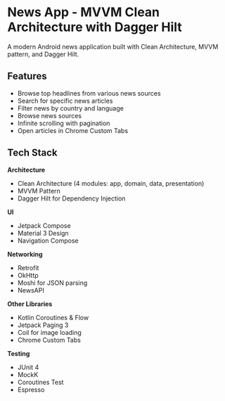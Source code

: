 # News App - MVVM Clean Architecture with Dagger Hilt

A modern Android news application built with Clean Architecture, MVVM pattern, and Dagger Hilt.

## Features

- Browse top headlines from various news sources
- Search for specific news articles
- Filter news by country and language
- Browse news sources
- Infinite scrolling with pagination
- Open articles in Chrome Custom Tabs

## Tech Stack

**Architecture**
- Clean Architecture (4 modules: app, domain, data, presentation)
- MVVM Pattern
- Dagger Hilt for Dependency Injection

**UI**
- Jetpack Compose
- Material 3 Design
- Navigation Compose

**Networking**
- Retrofit
- OkHttp
- Moshi for JSON parsing
- NewsAPI

**Other Libraries**
- Kotlin Coroutines & Flow
- Jetpack Paging 3
- Coil for image loading
- Chrome Custom Tabs

**Testing**
- JUnit 4
- MockK
- Coroutines Test
- Espresso
